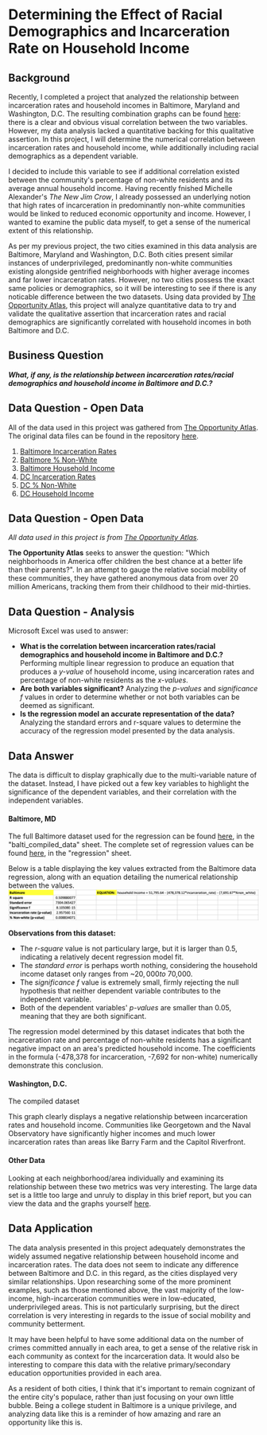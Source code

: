 # Determining the Effect of Racial Demographics and Incarceration Rate on Household Income

## Background

Recently, I completed a project that analyzed the relationship between incarceration rates and household incomes in Baltimore, Maryland and Washington, D.C. The resulting combination graphs can be found [here](https://github.com/a31kim/baltimoredc-male-incarceration-income/tree/master/.gitbook/assets): there is a clear and obvious visual correlation between the two variables. However, my data analysis lacked a quantitative backing for this qualitative assertion. In this project, I will determine the numerical correlation between incarceration rates and household income, while additionally including racial demographics as a dependent variable.

I decided to include this variable to see if additional correlation existed between the community's percentage of non-white residents and its average annual household income. Having recently fnished Michelle Alexander's _The New Jim Crow_, I already possessed an underlying notion that high rates of incarceration in predominantly non-white communities would be linked to reduced economic opportunity and income. However, I wanted to examine the public data myself, to get a sense of the numerical extent of this relationship.

As per my previous project, the two cities examined in this data analysis are Baltimore, Maryland and Washington, D.C. Both cities present similar instances of underprivileged, predominantly non-white communities existing alongside gentrified neighborhoods with higher average incomes and far lower incarceration rates. However, no two cities possess the exact same policies or demographics, so it will be interesting to see if there is any noticable difference between the two datasets. Using data provided by [The Opportunity Atlas](https://www.opportunityatlas.org/), this project will analyze quantitative data to try and validate the qualitative assertion that incarceration rates and racial demographics are significantly correlated with household incomes in both Baltimore and D.C.

## Business Question
_**What, if any, is the relationship between incarceration rates/racial demographics and household income in Baltimore and D.C.?**_

## Data Question - Open Data

All of the data used in this project was gathered from [The Opportunity Atlas](https://www.opportunityatlas.org/).
The original data files can be found in the repository [here](https://github.com/a31kim/regression-income-nonwhite-incarceration/tree/master/original_data).

1. [Baltimore Incarceration Rates](https://github.com/a31kim/regression-income-nonwhite-incarceration/blob/master/original_data/balti_INCARC.xlsx)
2. [Baltimore % Non-White](https://github.com/a31kim/regression-income-nonwhite-incarceration/blob/master/original_data/balti_%25NW.xlsx)  
3. [Baltimore Household Income](https://github.com/a31kim/regression-income-nonwhite-incarceration/blob/master/original_data/balti_%24.xlsx)
4. [DC Incarceration Rates](https://github.com/a31kim/regression-income-nonwhite-incarceration/blob/master/original_data/dc_INCARC.xlsx)
5. [DC % Non-White](https://github.com/a31kim/regression-income-nonwhite-incarceration/blob/master/original_data/dc_%25NW.xlsx)
6. [DC Household Income](https://github.com/a31kim/regression-income-nonwhite-incarceration/blob/master/original_data/dc_%24.xlsx)

## Data Question - Open Data
_All data used in this project is from [The Opportunity Atlas](https://www.opportunityatlas.org/)._

**The Opportunity Atlas** seeks to answer the question: "Which neighborhoods in America offer children the best chance at a better life than their parents?". In an attempt to gauge the relative social mobility of these communities, they have gathered anonymous data from over 20 million Americans, tracking them from their childhood to their mid-thirties.


## Data Question - Analysis

Microsoft Excel was used to answer:
* **What is the correlation between incarceration rates/racial demographics and household income in Baltimore and D.C.?** Performing multiple linear regression to produce an equation that produces a _y-value_ of household income, using incarceration rates and percentage of non-white residents as the _x-values_.
* **Are both variables significant?** Analyzing the _p-values_ and _significance f_ values in order to determine whether or not both variables can be deemed as significant.
* **Is the regression model an accurate representation of the data?** Analyzing the standard errors and r-square values to determine the accuracy of the regression model presented by the data analysis.

## Data Answer

The data is difficult to display graphically due to the multi-variable nature of the dataset. Instead, I have picked out a few key variables to highlight the significance of the dependent variables, and their correlation with the independent variables.


#### Baltimore, MD

The full Baltimore dataset used for the regression can be found [here](https://github.com/a31kim/regression-income-nonwhite-incarceration/blob/master/compiled_analysis.xlsx), in the "balti_compiled_data" sheet. The complete set of regression values can be found [here](https://github.com/a31kim/regression-income-nonwhite-incarceration/blob/master/compiled_analysis.xlsx), in the "regression" sheet.

Below is a table displaying the key values extracted from the Baltimore data regression, along with an equation detailing the numerical relationship between the values.
![](.gitbook/assets/balti_values.png)

**Observations from this dataset:**
* The _r-square_ value is not particulary large, but it is larger than 0.5, indicating a relatively decent regression model fit.
* The _standard error_ is perhaps worth nothing, considering the household income dataset only ranges from ~$20,000 to ~$70,000.
* The _significance f_ value is extremely small, firmly rejecting the null hypothesis that neither dependent variable contributes to the independent variable.
* Both of the dependent variables' _p-values_ are smaller than 0.05, meaning that they are both significant.

The regression model determined by this dataset indicates that both the incarceration rate and percentage of non-white residents has a significant negative impact on an area's predicted household income. The coefficients in the formula (-478,378 for incarceration, -7,692 for non-white) numerically demonstrate this conclusion.


#### Washington, D.C.

The compiled dataset

This graph clearly displays a negative relationship between incarceration rates and household income. Communities like Georgetown and the Naval Observatory have significantly higher incomes and much lower incarceration rates than areas like Barry Farm and the Capitol Riverfront.


#### Other Data

Looking at each neighborhood/area individually and examining its relationship between these two metrics was very interesting. The large data set is a little too large and unruly to display in this brief report, but you can view the data and the graphs yourself [here](https://github.com/a31kim/baltimoredc-male-incarceration-income/blob/master/comparison.xlsx).

## Data Application

The data analysis presented in this project adequately demonstrates the widely assumed negative relationship between household income and incarceration rates. The data does not seem to indicate any difference between Baltimore and D.C. in this regard, as the cities displayed very similar relationships. Upon researching some of the more prominent examples, such as those mentioned above, the vast majority of the low-income, high-incarceration communities were in low-educated, underprivileged areas. This is not particularly surprising, but the direct correlation is very interesting in regards to the issue of social mobility and community betterment.

It may have been helpful to have some additional data on the number of crimes committed annually in each area, to get a sense of the relative risk in each community as context for the incarceration data. It would also be interesting to compare this data with the relative primary/secondary education opportunities provided in each area.

As a resident of both cities, I think that it's important to remain cognizant of the entire city's populace, rather than just focusing on your own little bubble. Being a college student in Baltimore is a unique privilege, and analyzing data like this is a reminder of how amazing and rare an opportunity like this is.

